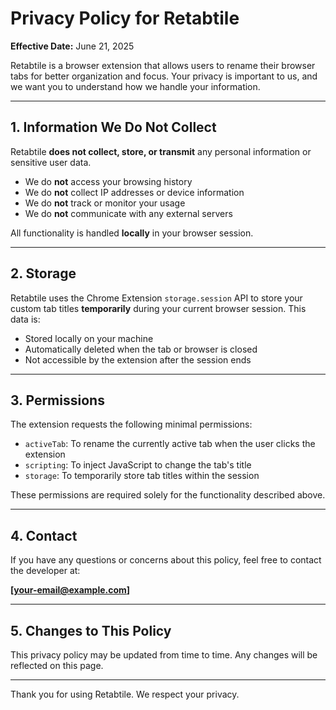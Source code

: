# Privacy Policy for Retabtile

**Effective Date:** June 21, 2025

Retabtile is a browser extension that allows users to rename their browser tabs for better organization and focus. Your privacy is important to us, and we want you to understand how we handle your information.

---

## 1. Information We Do Not Collect

Retabtile **does not collect, store, or transmit** any personal information or sensitive user data.

- We do **not** access your browsing history
- We do **not** collect IP addresses or device information
- We do **not** track or monitor your usage
- We do **not** communicate with any external servers

All functionality is handled **locally** in your browser session.

---

## 2. Storage

Retabtile uses the Chrome Extension `storage.session` API to store your custom tab titles **temporarily** during your current browser session. This data is:

- Stored locally on your machine
- Automatically deleted when the tab or browser is closed
- Not accessible by the extension after the session ends

---

## 3. Permissions

The extension requests the following minimal permissions:

- `activeTab`: To rename the currently active tab when the user clicks the extension
- `scripting`: To inject JavaScript to change the tab's title
- `storage`: To temporarily store tab titles within the session

These permissions are required solely for the functionality described above.

---

## 4. Contact

If you have any questions or concerns about this policy, feel free to contact the developer at:

**[your-email@example.com]**

---

## 5. Changes to This Policy

This privacy policy may be updated from time to time. Any changes will be reflected on this page.

---

Thank you for using Retabtile. We respect your privacy.
